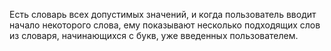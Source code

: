 Есть словарь всех допустимых значений, и когда пользователь вводит начало некоторого слова,
ему показывают несколько подходящих слов из словаря, начинающихся с букв, уже введенных пользователем.
